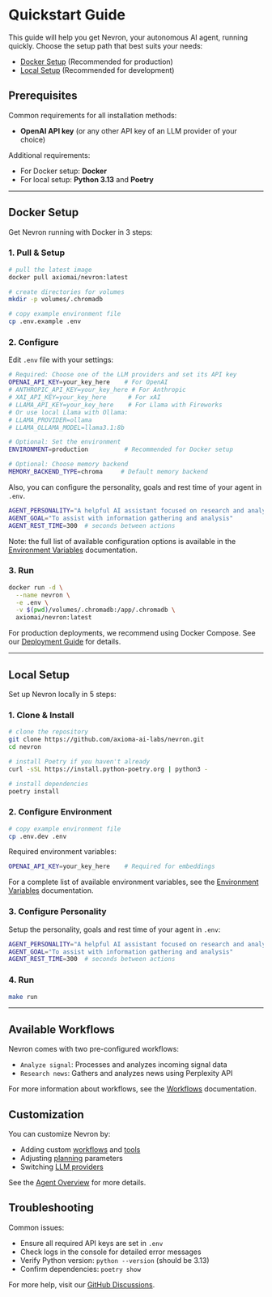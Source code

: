 # Quickstart Guide

This guide will help you get Nevron, your autonomous AI agent, running quickly. Choose the setup path that best suits your needs:

- [Docker Setup](#docker-setup) (Recommended for production)
- [Local Setup](#local-setup) (Recommended for development)

## Prerequisites

Common requirements for all installation methods:
- **OpenAI API key** (or any other API key of an LLM provider of your choice)

Additional requirements:
- For Docker setup: **Docker**
- For local setup: **Python 3.13** and **Poetry**

-----

## Docker Setup

Get Nevron running with Docker in 3 steps:

### 1. Pull & Setup

```bash
# pull the latest image
docker pull axiomai/nevron:latest

# create directories for volumes
mkdir -p volumes/.chromadb

# copy example environment file
cp .env.example .env
```

### 2. Configure

Edit `.env` file with your settings:
```bash
# Required: Choose one of the LLM providers and set its API key
OPENAI_API_KEY=your_key_here    # For OpenAI
# ANTHROPIC_API_KEY=your_key_here # For Anthropic
# XAI_API_KEY=your_key_here      # For xAI
# LLAMA_API_KEY=your_key_here    # For Llama with Fireworks
# Or use local Llama with Ollama:
# LLAMA_PROVIDER=ollama
# LLAMA_OLLAMA_MODEL=llama3.1:8b

# Optional: Set the environment
ENVIRONMENT=production          # Recommended for Docker setup

# Optional: Choose memory backend
MEMORY_BACKEND_TYPE=chroma     # Default memory backend
```

Also, you can configure the personality, goals and rest time of your agent in `.env`.

```bash
AGENT_PERSONALITY="A helpful AI assistant focused on research and analysis"
AGENT_GOAL="To assist with information gathering and analysis"
AGENT_REST_TIME=300  # seconds between actions
```

Note: the full list of available configuration options is available in the [Environment Variables](development/environment.md) documentation.

### 3. Run

```bash
docker run -d \
  --name nevron \
  -e .env \
  -v $(pwd)/volumes/.chromadb:/app/.chromadb \
  axiomai/nevron:latest
```

For production deployments, we recommend using Docker Compose. See our [Deployment Guide](deployment.md) for details.

-----

## Local Setup

Set up Nevron locally in 5 steps:

### 1. Clone & Install

```bash
# clone the repository
git clone https://github.com/axioma-ai-labs/nevron.git
cd nevron

# install Poetry if you haven't already
curl -sSL https://install.python-poetry.org | python3 -

# install dependencies
poetry install
```

### 2. Configure Environment

```bash
# copy example environment file
cp .env.dev .env
```

Required environment variables:
```bash
OPENAI_API_KEY=your_key_here    # Required for embeddings
```

For a complete list of available environment variables, see the [Environment Variables](development/environment.md) documentation.

### 3. Configure Personality

Setup the personality, goals and rest time of your agent in `.env`:
```bash
AGENT_PERSONALITY="A helpful AI assistant focused on research and analysis"
AGENT_GOAL="To assist with information gathering and analysis"
AGENT_REST_TIME=300  # seconds between actions
```

### 4. Run

```bash
make run
```

-----

## Available Workflows

Nevron comes with two pre-configured workflows:

- `Analyze signal`: Processes and analyzes incoming signal data
- `Research news`: Gathers and analyzes news using Perplexity API

For more information about workflows, see the [Workflows](agent/workflows.md) documentation.

## Customization

You can customize Nevron by:
- Adding custom [workflows](agent/workflows.md) and [tools](agent/tools.md)
- Adjusting [planning](agent/planning.md) parameters
- Switching [LLM providers](agent/llm.md)

See the [Agent Overview](agent/overview.md) for more details.

## Troubleshooting

Common issues:
- Ensure all required API keys are set in `.env`
- Check logs in the console for detailed error messages
- Verify Python version: `python --version` (should be 3.13)
- Confirm dependencies: `poetry show`

For more help, visit our [GitHub Discussions](https://github.com/axioma-ai-labs/nevron/discussions).
